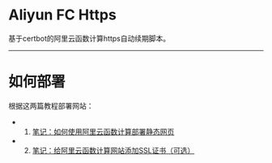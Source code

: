 # **Aliyun FC Https**

基于certbot的阿里云函数计算https自动续期脚本。

***

# **如何部署**

根据这两篇教程部署网站：
 - 1. [笔记：如何使用阿里云函数计算部署静态网页](https://www.bilibili.com/opus/1024609365265481753)
 - 2. [笔记：给阿里云函数计算网站添加SSL证书（可选）](https://www.bilibili.com/opus/1029687408197632003)